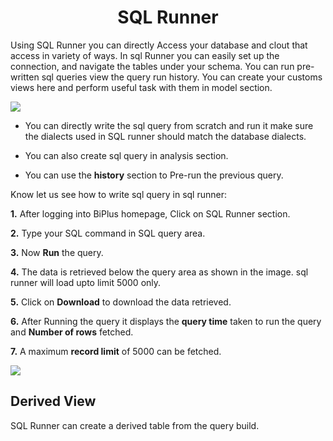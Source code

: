 
<center><h1>SQL Runner </h1></center>

Using SQL Runner you can directly Access your database and clout that access in variety of ways. In sql Runner you can easily set up the connection, and navigate the tables under your schema. You can run pre-written sql queries view the query run history. You can create your customs views here and perform useful task with them in model section.  

![
](https://raw.githubusercontent.com/sv18042016/fp1/532dd8b61e94d1e08fe0b89afa6a5961336e8ad2/images/sql_ru.png)

- You can directly write the sql query from scratch and run it make sure the dialects used in SQL runner should match the database dialects. 

- You can also create sql query in analysis section. 

- You can use the **history** section to Pre-run the previous query.

Know let us see how to write sql query in sql runner:

**1.** After logging into BiPlus homepage, Click on SQL Runner section.

**2.**  Type your SQL command in SQL query area.

**3.**  Now **Run** the query.

**4.** The data is retrieved below the query area as shown in the image. sql runner will load upto limit 5000 only.

**5.** Click on **Download** to download the data retrieved.

**6.** After Running the query it displays the **query time** taken to run the query and **Number of rows** fetched.

**7.** A maximum **record limit** of 5000 can be fetched.

![
](https://raw.githubusercontent.com/sv18042016/fp1/ce8e9fc79b080f9de55ebc3627f8c1f071efd6d5/images/sql_runner.png)

## Derived View

SQL Runner can create a derived table from the query build.
<!--stackedit_data:
eyJoaXN0b3J5IjpbNzYzOTgwNDIyLDE1NzUwMzgxOTMsLTE2ND
Q1MzAxMjMsNDQxMzA2NzIzLC05NjM4NjI5MTksLTIzMDk3OTAz
MywxNDQ4Nzc5NTk1LDExMjM4NTcwMjEsNDA2NzA1NTMzLDQzMT
k5NjE3NiwtMTUzMTA5ODIwMSwtNDEwMDE0Nzc3LC0yMDA3NzQ0
MDYyLDEwODA2NDg1MDUsODU0MjQ2NDI4LC0xNjQ2NTExNTc4LC
0yMzE2MzcxNTksNjYyMDQ3MDg4LC01MTE2MjUzODddfQ==
-->